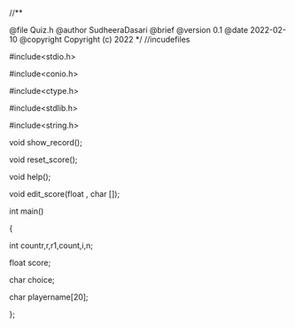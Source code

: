  //**

@file Quiz.h
@author SudheeraDasari
@brief
@version 0.1
@date 2022-02-10
@copyright Copyright (c) 2022
*/ //incudefiles

#include<stdio.h>

#include<conio.h>

#include<ctype.h>

#include<stdlib.h>

#include<string.h>

void show_record();

void reset_score();

void help();

void edit_score(float , char []);

int main()

 {
 
 int countr,r,r1,count,i,n;
 
 float score;

 char choice;
 
 char playername[20];
 
 };
